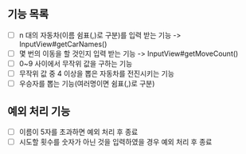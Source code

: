
## 기능 목록
- [ ] n 대의 자동차(이름 쉼표(,)로 구분)를 입력 받는 기능 -> InputView#getCarNames()
- [ ] 몇 번의 이동을 할 것인지 입력 받는 기능 -> InputView#getMoveCount()
- [ ] 0~9 사이에서 무작위 값을 구하는 기능
- [ ] 무작위 값 중 4 이상을 뽑은 자동차를 전진시키는 기능
- [ ] 우승자를 뽑는 기능(여러명이면 쉼표(,)로 구분)

## 예외 처리 기능
- [ ] 이름이 5자를 초과하면 예외 처리 후 종료
- [ ] 시도할 횟수를 숫자가 아닌 것을 입력하였을 경우 예외 처리 후 종료
